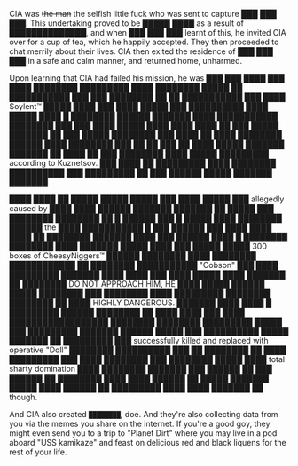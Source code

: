CIA was ~~the man~~ the selfish little fuck who was sent to capture ███ ███ ███. This undertaking proved to be █████ ████ as a result of ██████████████, and when ███ ███ ███ learnt of this, he invited CIA over for a cup of tea, which he happily accepted. They then proceeded to chat merrily about their lives. CIA then exited the residence of ███ ███ ███ in a safe and calm manner, and returned home, unharmed.

Upon learning that CIA had failed his mission, he was ███ ███ ████ ███ ████ ████████ █████████ ████ ████████ █████ ██ ███████████ ███ ███ ████████ ██ ██ ███████████ ███ ████ Soylent™ █████ ████ ███ ████ █████ ███ ██████████ ████ █████ ████ █ ████████ ██████ ███████ ████ ███████████ ████████ ███ ███ ████ █████ ████ ████ ████ ██ ███ █████ ███████ ██ ███ █████ ████████ ███ ████ ██ ████ ████████ ██████ ████ ████████ ███ ██ ██ ███ ██ ████ █████ ███████ ███████ ██ ████ ██ ███ ████████ ████ █████ █████████ according to Kuznetsov. ███ ████ ██ █████████ ████ ████████ ██████████ ███ █████████ ██ ███ ██████ █████ ███████ ███████

████ ████ ██ █████ █████ █████ ███ ████ █████ ███ allegedly caused by ████ ████ ██████ ███████ ███████ ██ █████ ███ ████████ ████████ ██ █ ██████ ███ █ █████ ████ ████████ ██████ the ████ ███████████ █ ███ ██████ ███ ████ ████ ████ ██ ████████ ███████ ████ ███ ██████ ████ █ ████████ ████████ ████ ███████ █████ ████ ███ █████ █████ 300 boxes of CheesyNiggers™ ██████ ████████ ████ ████████ ████████████ ██ ████████ ███████████ "Cobson" ███ ████ █████████ ███████ ████ ████ ███ ████ █████ ████ ███████ ██ ████████ DO NOT APPROACH HIM, HE ████ █████ ██████ █████ ████████ ███ ████████ ████ █████████ ████████ ████████ ██ ████ HIGHLY DANGEROUS. ███████ ████ ████ █ █████████ ██████ ████████ ██ ████ ████ ███ ████ ██████████████████ ████████ ████████ █████████ █████ ███ █████████ ███████ ██████ █████ ███ ██████████ █████ ███████ ██ █████████ ███ successfully killed and replaced with operative "Doll" ████████ ██████████ ███ ██ ████████ ██ ████ █████████ ███ ████ ████████ ███ ████████ █████ ████ total sharty domination ████ ████████ ███████ ███ ██████ ██ ███ ██████ ██ ████████ ████ ████ ██████ ██ █████ ███████ █████ ████ ██████ ██ █████████ ████ ████ ███████ ██ though.

And CIA also created `████████`, doe. And they're also collecting data from you via the memes you share on the internet. If you're a good goy, they might even send you to a trip to "Planet Dirt" where you may live in a pod aboard "USS kamikaze" and feast on delicious red and black liquens for the rest of your life.
